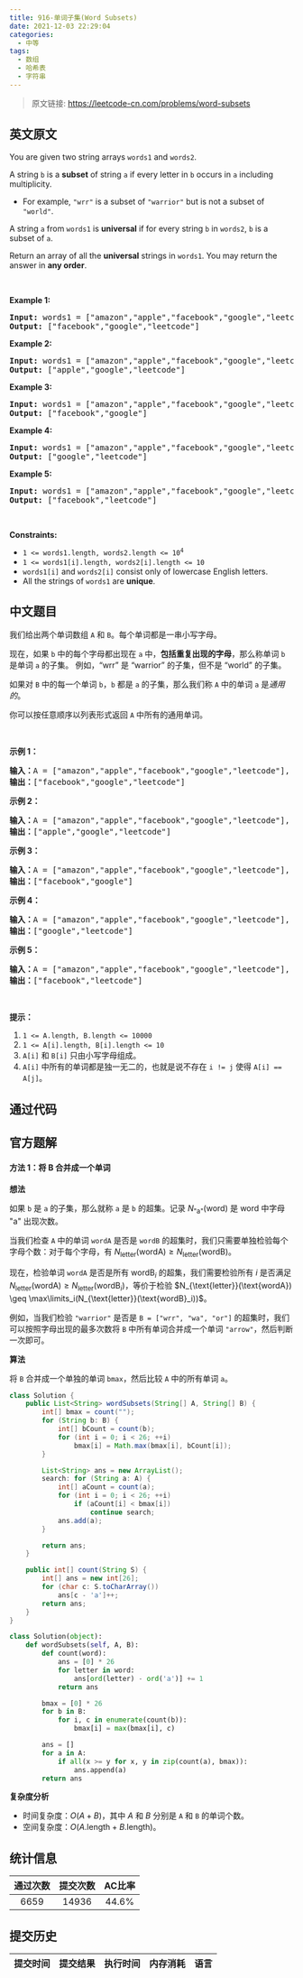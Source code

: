 ```yaml
---
title: 916-单词子集(Word Subsets)
date: 2021-12-03 22:29:04
categories:
  - 中等
tags:
  - 数组
  - 哈希表
  - 字符串
---
```


> 原文链接: https://leetcode-cn.com/problems/word-subsets


## 英文原文
<div><p>You are given two string arrays <code>words1</code> and <code>words2</code>.</p>

<p>A string <code>b</code> is a <strong>subset</strong> of string <code>a</code> if every letter in <code>b</code> occurs in <code>a</code> including multiplicity.</p>

<ul>
	<li>For example, <code>&quot;wrr&quot;</code> is a subset of <code>&quot;warrior&quot;</code> but is not a subset of <code>&quot;world&quot;</code>.</li>
</ul>

<p>A string <code>a</code> from <code>words1</code> is <strong>universal</strong> if for every string <code>b</code> in <code>words2</code>, <code>b</code> is a subset of <code>a</code>.</p>

<p>Return an array of all the <strong>universal</strong> strings in <code>words1</code>. You may return the answer in <strong>any order</strong>.</p>

<p>&nbsp;</p>
<p><strong>Example 1:</strong></p>
<pre><strong>Input:</strong> words1 = ["amazon","apple","facebook","google","leetcode"], words2 = ["e","o"]
<strong>Output:</strong> ["facebook","google","leetcode"]
</pre><p><strong>Example 2:</strong></p>
<pre><strong>Input:</strong> words1 = ["amazon","apple","facebook","google","leetcode"], words2 = ["l","e"]
<strong>Output:</strong> ["apple","google","leetcode"]
</pre><p><strong>Example 3:</strong></p>
<pre><strong>Input:</strong> words1 = ["amazon","apple","facebook","google","leetcode"], words2 = ["e","oo"]
<strong>Output:</strong> ["facebook","google"]
</pre><p><strong>Example 4:</strong></p>
<pre><strong>Input:</strong> words1 = ["amazon","apple","facebook","google","leetcode"], words2 = ["lo","eo"]
<strong>Output:</strong> ["google","leetcode"]
</pre><p><strong>Example 5:</strong></p>
<pre><strong>Input:</strong> words1 = ["amazon","apple","facebook","google","leetcode"], words2 = ["ec","oc","ceo"]
<strong>Output:</strong> ["facebook","leetcode"]
</pre>
<p>&nbsp;</p>
<p><strong>Constraints:</strong></p>

<ul>
	<li><code>1 &lt;= words1.length, words2.length &lt;= 10<sup>4</sup></code></li>
	<li><code>1 &lt;= words1[i].length, words2[i].length &lt;= 10</code></li>
	<li><code>words1[i]</code> and <code>words2[i]</code> consist only of lowercase English letters.</li>
	<li>All the strings of <code>words1</code> are <strong>unique</strong>.</li>
</ul>
</div>

## 中文题目
<div><p>我们给出两个单词数组 <code>A</code>&nbsp;和&nbsp;<code>B</code>。每个单词都是一串小写字母。</p>

<p>现在，如果&nbsp;<code>b</code> 中的每个字母都出现在 <code>a</code> 中，<strong>包括重复出现的字母</strong>，那么称单词 <code>b</code> 是单词 <code>a</code> 的子集。 例如，&ldquo;wrr&rdquo; 是 &ldquo;warrior&rdquo; 的子集，但不是 &ldquo;world&rdquo; 的子集。</p>

<p>如果对 <code>B</code> 中的每一个单词&nbsp;<code>b</code>，<code>b</code> 都是 <code>a</code> 的子集，那么我们称&nbsp;<code>A</code> 中的单词 <code>a</code> 是<em>通用的</em>。</p>

<p>你可以按任意顺序以列表形式返回&nbsp;<code>A</code> 中所有的通用单词。</p>

<p>&nbsp;</p>

<ol>
</ol>

<p><strong>示例 1：</strong></p>

<pre><strong>输入：</strong>A = [&quot;amazon&quot;,&quot;apple&quot;,&quot;facebook&quot;,&quot;google&quot;,&quot;leetcode&quot;], B = [&quot;e&quot;,&quot;o&quot;]
<strong>输出：</strong>[&quot;facebook&quot;,&quot;google&quot;,&quot;leetcode&quot;]
</pre>

<p><strong>示例 2：</strong></p>

<pre><strong>输入：</strong>A = [&quot;amazon&quot;,&quot;apple&quot;,&quot;facebook&quot;,&quot;google&quot;,&quot;leetcode&quot;], B = [&quot;l&quot;,&quot;e&quot;]
<strong>输出：</strong>[&quot;apple&quot;,&quot;google&quot;,&quot;leetcode&quot;]
</pre>

<p><strong>示例 3：</strong></p>

<pre><strong>输入：</strong>A = [&quot;amazon&quot;,&quot;apple&quot;,&quot;facebook&quot;,&quot;google&quot;,&quot;leetcode&quot;], B = [&quot;e&quot;,&quot;oo&quot;]
<strong>输出：</strong>[&quot;facebook&quot;,&quot;google&quot;]
</pre>

<p><strong>示例 4：</strong></p>

<pre><strong>输入：</strong>A = [&quot;amazon&quot;,&quot;apple&quot;,&quot;facebook&quot;,&quot;google&quot;,&quot;leetcode&quot;], B = [&quot;lo&quot;,&quot;eo&quot;]
<strong>输出：</strong>[&quot;google&quot;,&quot;leetcode&quot;]
</pre>

<p><strong>示例 5：</strong></p>

<pre><strong>输入：</strong>A = [&quot;amazon&quot;,&quot;apple&quot;,&quot;facebook&quot;,&quot;google&quot;,&quot;leetcode&quot;], B = [&quot;ec&quot;,&quot;oc&quot;,&quot;ceo&quot;]
<strong>输出：</strong>[&quot;facebook&quot;,&quot;leetcode&quot;]
</pre>

<p>&nbsp;</p>

<p><strong>提示：</strong></p>

<ol>
	<li><code>1 &lt;= A.length, B.length &lt;= 10000</code></li>
	<li><code>1 &lt;= A[i].length, B[i].length&nbsp;&lt;= 10</code></li>
	<li><code>A[i]</code>&nbsp;和&nbsp;<code>B[i]</code>&nbsp;只由小写字母组成。</li>
	<li><code>A[i]</code>&nbsp;中所有的单词都是独一无二的，也就是说不存在&nbsp;<code>i != j</code>&nbsp;使得&nbsp;<code>A[i] == A[j]</code>。</li>
</ol>
</div>

## 通过代码
<RecoDemo>
</RecoDemo>


## 官方题解
#### 方法 1：将 B 合并成一个单词

**想法**

如果 `b` 是 `a` 的子集，那么就称 `a` 是 `b` 的超集。记录 $N_{\text{"a"}}(\text{word})$ 是 word 中字母 $\text{"a"}$ 出现次数。

当我们检查 `A` 中的单词 `wordA` 是否是 `wordB` 的超集时，我们只需要单独检验每个字母个数：对于每个字母，有 $N_{\text{letter}}(\text{wordA}) \geq N_{\text{letter}}(\text{wordB})$。

现在，检验单词 `wordA` 是否是所有 $\text{wordB}_i$ 的超集，我们需要检验所有 $i$ 是否满足 $N_{\text{letter}}(\text{wordA}) \geq N_{\text{letter}}(\text{wordB}_i)$，等价于检验 $N_{\text{letter}}(\text{wordA}) \geq \max\limits_i(N_{\text{letter}}(\text{wordB}_i))$。

例如，当我们检验 `"warrior"` 是否是 `B = ["wrr", "wa", "or"]` 的超集时，我们可以按照字母出现的最多次数将 `B` 中所有单词合并成一个单词 `"arrow"`，然后判断一次即可。

**算法**

将 `B` 合并成一个单独的单词 `bmax`，然后比较 `A` 中的所有单词 `a`。

```Java []
class Solution {
    public List<String> wordSubsets(String[] A, String[] B) {
        int[] bmax = count("");
        for (String b: B) {
            int[] bCount = count(b);
            for (int i = 0; i < 26; ++i)
                bmax[i] = Math.max(bmax[i], bCount[i]);
        }

        List<String> ans = new ArrayList();
        search: for (String a: A) {
            int[] aCount = count(a);
            for (int i = 0; i < 26; ++i)
                if (aCount[i] < bmax[i])
                    continue search;
            ans.add(a);
        }

        return ans;
    }

    public int[] count(String S) {
        int[] ans = new int[26];
        for (char c: S.toCharArray())
            ans[c - 'a']++;
        return ans;
    }
}
```

```Python []
class Solution(object):
    def wordSubsets(self, A, B):
        def count(word):
            ans = [0] * 26
            for letter in word:
                ans[ord(letter) - ord('a')] += 1
            return ans

        bmax = [0] * 26
        for b in B:
            for i, c in enumerate(count(b)):
                bmax[i] = max(bmax[i], c)

        ans = []
        for a in A:
            if all(x >= y for x, y in zip(count(a), bmax)):
                ans.append(a)
        return ans
```

**复杂度分析**

* 时间复杂度：$O(A+B)$，其中 $A$ 和 $B$ 分别是 `A` 和 `B` 的单词个数。
* 空间复杂度：$O(A\text{.length} + B\text{.length})$。

## 统计信息
| 通过次数 | 提交次数 | AC比率 |
| :------: | :------: | :------: |
|    6659    |    14936    |   44.6%   |

## 提交历史
| 提交时间 | 提交结果 | 执行时间 |  内存消耗  | 语言 |
| :------: | :------: | :------: | :--------: | :--------: |
